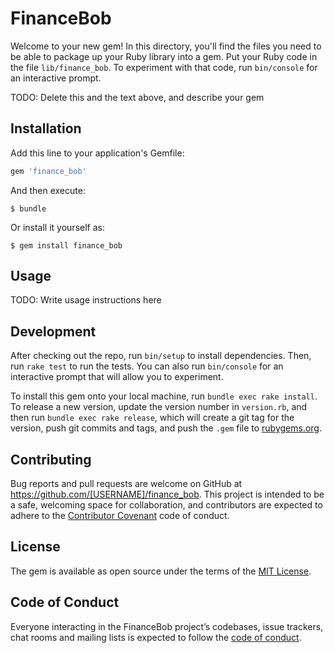 # FinanceBob

Welcome to your new gem! In this directory, you'll find the files you need to be able to package up your Ruby library into a gem. Put your Ruby code in the file `lib/finance_bob`. To experiment with that code, run `bin/console` for an interactive prompt.

TODO: Delete this and the text above, and describe your gem

## Installation

Add this line to your application's Gemfile:

```ruby
gem 'finance_bob'
```

And then execute:

    $ bundle

Or install it yourself as:

    $ gem install finance_bob

## Usage

TODO: Write usage instructions here

## Development

After checking out the repo, run `bin/setup` to install dependencies. Then, run `rake test` to run the tests. You can also run `bin/console` for an interactive prompt that will allow you to experiment.

To install this gem onto your local machine, run `bundle exec rake install`. To release a new version, update the version number in `version.rb`, and then run `bundle exec rake release`, which will create a git tag for the version, push git commits and tags, and push the `.gem` file to [rubygems.org](https://rubygems.org).

## Contributing

Bug reports and pull requests are welcome on GitHub at https://github.com/[USERNAME]/finance_bob. This project is intended to be a safe, welcoming space for collaboration, and contributors are expected to adhere to the [Contributor Covenant](http://contributor-covenant.org) code of conduct.

## License

The gem is available as open source under the terms of the [MIT License](https://opensource.org/licenses/MIT).

## Code of Conduct

Everyone interacting in the FinanceBob project’s codebases, issue trackers, chat rooms and mailing lists is expected to follow the [code of conduct](https://github.com/[USERNAME]/finance_bob/blob/master/CODE_OF_CONDUCT.md).
